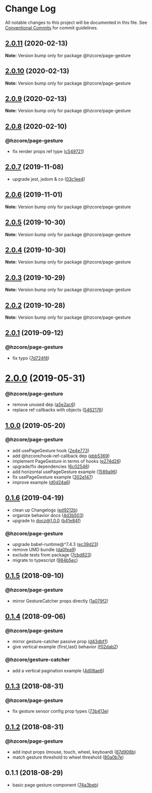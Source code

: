 # Change Log

All notable changes to this project will be documented in this file.
See [Conventional Commits](https://conventionalcommits.org) for commit guidelines.

## [2.0.11](https://github.com/hzdg/hz-core/compare/@hzcore/page-gesture@2.0.10...@hzcore/page-gesture@2.0.11) (2020-02-13)

**Note:** Version bump only for package @hzcore/page-gesture





## [2.0.10](https://github.com/hzdg/hz-core/compare/@hzcore/page-gesture@2.0.9...@hzcore/page-gesture@2.0.10) (2020-02-13)

**Note:** Version bump only for package @hzcore/page-gesture





## [2.0.9](https://github.com/hzdg/hz-core/compare/@hzcore/page-gesture@2.0.8...@hzcore/page-gesture@2.0.9) (2020-02-13)

**Note:** Version bump only for package @hzcore/page-gesture





## [2.0.8](https://github.com/hzdg/hz-core/compare/@hzcore/page-gesture@2.0.7...@hzcore/page-gesture@2.0.8) (2020-02-10)


### @hzcore/page-gesture

* fix render props ref type ([c549721](https://github.com/hzdg/hz-core/commit/c549721))


## [2.0.7](https://github.com/hzdg/hz-core/compare/@hzcore/page-gesture@2.0.6...@hzcore/page-gesture@2.0.7) (2019-11-08)


* upgrade jest, jsdom & co ([03c1ee4](https://github.com/hzdg/hz-core/commit/03c1ee4))


## [2.0.6](https://github.com/hzdg/hz-core/compare/@hzcore/page-gesture@2.0.5...@hzcore/page-gesture@2.0.6) (2019-11-01)

**Note:** Version bump only for package @hzcore/page-gesture





## [2.0.5](https://github.com/hzdg/hz-core/compare/@hzcore/page-gesture@2.0.4...@hzcore/page-gesture@2.0.5) (2019-10-30)

**Note:** Version bump only for package @hzcore/page-gesture





## [2.0.4](https://github.com/hzdg/hz-core/compare/@hzcore/page-gesture@2.0.3...@hzcore/page-gesture@2.0.4) (2019-10-30)

**Note:** Version bump only for package @hzcore/page-gesture





## [2.0.3](https://github.com/hzdg/hz-core/compare/@hzcore/page-gesture@2.0.2...@hzcore/page-gesture@2.0.3) (2019-10-29)

**Note:** Version bump only for package @hzcore/page-gesture





## [2.0.2](https://github.com/hzdg/hz-core/compare/@hzcore/page-gesture@2.0.1...@hzcore/page-gesture@2.0.2) (2019-10-28)

**Note:** Version bump only for package @hzcore/page-gesture





## [2.0.1](https://github.com/hzdg/hz-core/compare/@hzcore/page-gesture@2.0.0...@hzcore/page-gesture@2.0.1) (2019-09-12)


### @hzcore/page-gesture

* fix typo ([7d724f8](https://github.com/hzdg/hz-core/commit/7d724f8))


# [2.0.0](https://github.com/hzdg/hz-core/compare/@hzcore/page-gesture@1.0.0...@hzcore/page-gesture@2.0.0) (2019-05-31)


### @hzcore/page-gesture

* remove unused dep ([a5e2ac6](https://github.com/hzdg/hz-core/commit/a5e2ac6))
* replace ref callbacks with objects ([5462176](https://github.com/hzdg/hz-core/commit/5462176))


## [1.0.0](https://github.com/hzdg/hz-core/compare/@hzcore/page-gesture@0.1.6...@hzcore/page-gesture@1.0.0) (2019-05-20)


### @hzcore/page-gesture

* add usePageGesture hook ([2e4e773](https://github.com/hzdg/hz-core/commit/2e4e773))
* add @hzcore/hook-ref-callback dep ([ebb5369](https://github.com/hzdg/hz-core/commit/ebb5369))
* implement PageGesture in terms of hooks ([e274d26](https://github.com/hzdg/hz-core/commit/e274d26))
* upgrade/fix dependencies ([6c02546](https://github.com/hzdg/hz-core/commit/6c02546))
* add horizontal usePageGesture example ([1589a96](https://github.com/hzdg/hz-core/commit/1589a96))
* fix usePageGesture example ([302e147](https://github.com/hzdg/hz-core/commit/302e147))
* improve example ([d0d24a6](https://github.com/hzdg/hz-core/commit/d0d24a6))


## [0.1.6](https://github.com/hzdg/hz-core/compare/@hzcore/page-gesture@0.1.5...@hzcore/page-gesture@0.1.6) (2019-04-19)


* clean up Changelogs ([ed9212b](https://github.com/hzdg/hz-core/commit/ed9212b))
* organize behavior docs ([4d3b503](https://github.com/hzdg/hz-core/commit/4d3b503))
* upgrade to docz@1.0.0 ([b41e84f](https://github.com/hzdg/hz-core/commit/b41e84f))

### @hzcore/page-gesture

* upgrade babel-runtime@^7.4.3 ([ec39d23](https://github.com/hzdg/hz-core/commit/ec39d23))
* remove UMD bundle ([da0fea9](https://github.com/hzdg/hz-core/commit/da0fea9))
* exclude tests from package ([7cbd823](https://github.com/hzdg/hz-core/commit/7cbd823))
* migrate to typescript ([984b5ec](https://github.com/hzdg/hz-core/commit/984b5ec))


## [0.1.5](https://github.com/hzdg/hz-core/compare/@hzcore/page-gesture@0.1.4...@hzcore/page-gesture@0.1.5) (2018-09-10)


### @hzcore/page-gesture

* mirror GestureCatcher props directly ([1a079f2](https://github.com/hzdg/hz-core/commit/1a079f2))


## [0.1.4](https://github.com/hzdg/hz-core/compare/@hzcore/page-gesture@0.1.3...@hzcore/page-gesture@0.1.4) (2018-09-06)


### @hzcore/page-gesture

* mirror gesture-catcher passive prop ([d43dbf1](https://github.com/hzdg/hz-core/commit/d43dbf1))
* give vertical example {first,last} behavior ([f02dab2](https://github.com/hzdg/hz-core/commit/f02dab2))

### @hzcore/gesture-catcher

* add a vertical pagination example ([4d08ae6](https://github.com/hzdg/hz-core/commit/4d08ae6))


## [0.1.3](https://github.com/hzdg/hz-core/compare/@hzcore/page-gesture@0.1.2...@hzcore/page-gesture@0.1.3) (2018-08-31)


### @hzcore/page-gesture

* fix gesture sensor config prop types ([73b413e](https://github.com/hzdg/hz-core/commit/73b413e))


## [0.1.2](https://github.com/hzdg/hz-core/compare/@hzcore/page-gesture@0.1.1...@hzcore/page-gesture@0.1.2) (2018-08-31)


### @hzcore/page-gesture

* add input props (mouse, touch, wheel, keyboard) ([87d906b](https://github.com/hzdg/hz-core/commit/87d906b))
* match gesture threshold to wheel threshold ([80a0b7e](https://github.com/hzdg/hz-core/commit/80a0b7e))


## 0.1.1 (2018-08-29)


* basic page gesture component ([74a3beb](https://github.com/hzdg/hz-core/commit/74a3beb))

